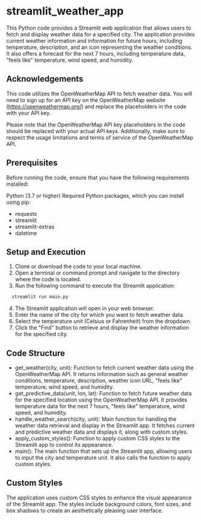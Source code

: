 # streamlit_weather_app

This Python code provides a Streamlit web application that allows users to fetch and display weather data for a specified city. The application provides current weather information and information for future hours, including temperature, description, and an icon representing the weather conditions. It also offers a forecast for the next 7 hours, including temperature data, "feels like" temperature, wind speed, and humidity.



## Acknowledgements
This code utilizes the OpenWeatherMap API to fetch weather data. You will need to sign up for an API key on the OpenWeatherMap website (https://openweathermap.org/) and replace the placeholders in the code with your API key.

Please note that the OpenWeatherMap API key placeholders in the code should be replaced with your actual API keys. Additionally, make sure to respect the usage limitations and terms of service of the OpenWeatherMap API.

## Prerequisites
Before running the code, ensure that you have the following requirements installed:

Python (3.7 or higher)
Required Python packages, which you can install using pip:
 - requests
 - streamlit
 - streamlit-extras
 - datetime

## Setup and Execution
1. Clone or download the code to your local machine.
2. Open a terminal or command prompt and navigate to the directory where the code is located.
3. Run the following command to execute the Streamlit application:
```bash
  streamlit run main.py
```
4. The Streamlit application will open in your web browser.
5. Enter the name of the city for which you want to fetch weather data.
6. Select the temperature unit (Celsius or Fahrenheit) from the dropdown.
7. Click the "Find" button to retrieve and display the weather information for the specified city.

## Code Structure
 - get_weather(city, unit): Function to fetch current weather data using the OpenWeatherMap API. It returns information such as general weather conditions, temperature, description, weather icon URL, "feels like" temperature, wind speed, and humidity.
 - get_predictive_data(unit, lon, lat): Function to fetch future weather data for the specified location using the OpenWeatherMap API. It provides temperature data for the next 7 hours, "feels like" temperature, wind speed, and humidity.
 - handle_weather_search(city, unit): Main function for handling the weather data retrieval and display in the Streamlit app. It fetches current and predictive weather data and displays it, along with custom styles.
 - apply_custom_styles(): Function to apply custom CSS styles to the Streamlit app to control its appearance.
 - main(): The main function that sets up the Streamlit app, allowing users to input the city and temperature unit. It also calls the function to apply custom styles.

## Custom Styles
The application uses custom CSS styles to enhance the visual appearance of the Streamlit app. The styles include background colors, font sizes, and box shadows to create an aesthetically pleasing user interface.
